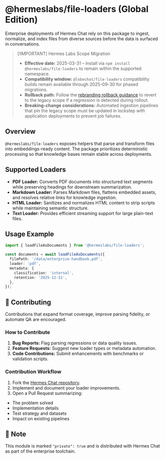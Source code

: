 # @hermeslabs/file-loaders (Global Edition)

Enterprise deployments of Hermes Chat rely on this package to ingest, normalize, and index files from diverse sources before the data is surfaced in conversations.

> \[!IMPORTANT] Hermes Labs Scope Migration
>
> - **Effective date:** 2025-03-31 – install via `npm install @hermeslabs/file-loaders` to remain within the supported namespace.
> - **Compatibility window:** `@lobechat/file-loaders` compatibility builds remain available through 2025-09-30 for phased migrations.
> - **Rollback path:** Follow the [rebranding rollback guidance](https://github.com/hermeslabs/hermes-chat/blob/main/docs/development/rebranding.md#rollback-strategy) to revert to the legacy scope if a regression is detected during rollout.
> - **Breaking-change considerations:** Automated ingestion pipelines that pin the legacy scope must be updated in lockstep with application deployments to prevent job failures.

## Overview

`@hermeslabs/file-loaders` exposes helpers that parse and transform files into embeddings-ready content. The package prioritizes deterministic processing so that knowledge bases remain stable across deployments.

## Supported Loaders

- **PDF Loader:** Converts PDF documents into structured text segments while preserving headings for downstream summarization.
- **Markdown Loader:** Parses Markdown files, flattens embedded assets, and resolves relative links for knowledge ingestion.
- **HTML Loader:** Sanitizes and normalizes HTML content to strip scripts while maintaining semantic structure.
- **Text Loader:** Provides efficient streaming support for large plain-text files.

## Usage Example

```typescript
import { loadFileAsDocuments } from '@hermeslabs/file-loaders';

const documents = await loadFileAsDocuments({
  filePath: '/data/enterprise-handbook.pdf',
  loader: 'pdf',
  metadata: {
    classification: 'internal',
    retention: '2025-12-31',
  },
});
```

## 🤝 Contributing

Contributions that expand format coverage, improve parsing fidelity, or automate QA are encouraged.

### How to Contribute

1. **Bug Reports:** Flag parsing regressions or data quality issues.
2. **Feature Requests:** Suggest new loader types or metadata automation.
3. **Code Contributions:** Submit enhancements with benchmarks or validation scripts.

### Contribution Workflow

1. Fork the [Hermes Chat repository](https://github.com/hermeslabs/hermes-chat).
2. Implement and document your loader improvements.
3. Open a Pull Request summarizing:

- The problem solved
- Implementation details
- Test strategy and datasets
- Impact on existing pipelines

## 📌 Note

This module is marked `"private": true` and is distributed with Hermes Chat as part of the enterprise toolchain.
